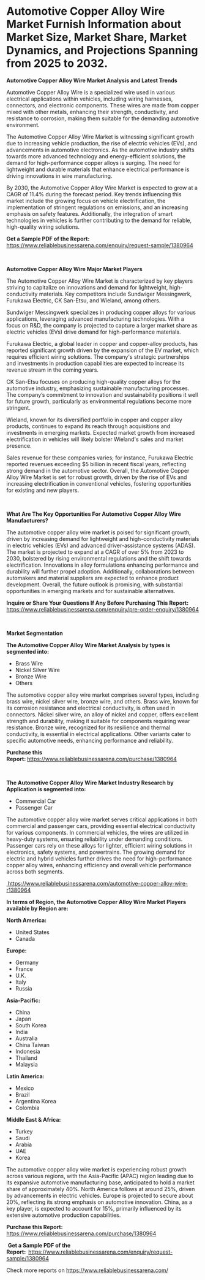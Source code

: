 <p><h1>Automotive Copper Alloy Wire Market Furnish Information about Market Size, Market Share, Market Dynamics, and Projections Spanning from 2025 to 2032.</h1></p><p><strong>Automotive Copper Alloy Wire Market Analysis and Latest Trends</strong></p>
<p><p>Automotive Copper Alloy Wire is a specialized wire used in various electrical applications within vehicles, including wiring harnesses, connectors, and electronic components. These wires are made from copper mixed with other metals, enhancing their strength, conductivity, and resistance to corrosion, making them suitable for the demanding automotive environment. </p><p>The Automotive Copper Alloy Wire Market is witnessing significant growth due to increasing vehicle production, the rise of electric vehicles (EVs), and advancements in automotive electronics. As the automotive industry shifts towards more advanced technology and energy-efficient solutions, the demand for high-performance copper alloys is surging. The need for lightweight and durable materials that enhance electrical performance is driving innovations in wire manufacturing.</p><p>By 2030, the Automotive Copper Alloy Wire Market is expected to grow at a CAGR of 11.4% during the forecast period. Key trends influencing this market include the growing focus on vehicle electrification, the implementation of stringent regulations on emissions, and an increasing emphasis on safety features. Additionally, the integration of smart technologies in vehicles is further contributing to the demand for reliable, high-quality wiring solutions.</p></p>
<p><strong>Get a Sample PDF of the Report:&nbsp;</strong> <a href="https://www.reliablebusinessarena.com/enquiry/request-sample/1380964?utm_campaign=2868&utm_medium=2&utm_source=Github&utm_content=ia&utm_term=02042025&utm_id=automotive-copper-alloy-wire">https://www.reliablebusinessarena.com/enquiry/request-sample/1380964</a></p>
<p>&nbsp;</p>
<p><strong>Automotive Copper Alloy Wire Major Market Players</strong></p>
<p><p>The Automotive Copper Alloy Wire Market is characterized by key players striving to capitalize on innovations and demand for lightweight, high-conductivity materials. Key competitors include Sundwiger Messingwerk, Furukawa Electric, CK San-Etsu, and Wieland, among others.</p><p>Sundwiger Messingwerk specializes in producing copper alloys for various applications, leveraging advanced manufacturing technologies. With a focus on R&D, the company is projected to capture a larger market share as electric vehicles (EVs) drive demand for high-performance materials. </p><p>Furukawa Electric, a global leader in copper and copper-alloy products, has reported significant growth driven by the expansion of the EV market, which requires efficient wiring solutions. The company's strategic partnerships and investments in production capabilities are expected to increase its revenue stream in the coming years.</p><p>CK San-Etsu focuses on producing high-quality copper alloys for the automotive industry, emphasizing sustainable manufacturing processes. The company’s commitment to innovation and sustainability positions it well for future growth, particularly as environmental regulations become more stringent.</p><p>Wieland, known for its diversified portfolio in copper and copper alloy products, continues to expand its reach through acquisitions and investments in emerging markets. Expected market growth from increased electrification in vehicles will likely bolster Wieland's sales and market presence.</p><p>Sales revenue for these companies varies; for instance, Furukawa Electric reported revenues exceeding $5 billion in recent fiscal years, reflecting strong demand in the automotive sector. Overall, the Automotive Copper Alloy Wire Market is set for robust growth, driven by the rise of EVs and increasing electrification in conventional vehicles, fostering opportunities for existing and new players.</p></p>
<p>&nbsp;</p>
<p><strong>What Are The Key Opportunities For Automotive Copper Alloy Wire Manufacturers?</strong></p>
<p><p>The automotive copper alloy wire market is poised for significant growth, driven by increasing demand for lightweight and high-conductivity materials in electric vehicles (EVs) and advanced driver-assistance systems (ADAS). The market is projected to expand at a CAGR of over 5% from 2023 to 2030, bolstered by rising environmental regulations and the shift towards electrification. Innovations in alloy formulations enhancing performance and durability will further propel adoption. Additionally, collaborations between automakers and material suppliers are expected to enhance product development. Overall, the future outlook is promising, with substantial opportunities in emerging markets and for sustainable alternatives.</p></p>
<p><strong>Inquire or Share Your Questions If Any Before Purchasing This Report:</strong> <a href="https://www.reliablebusinessarena.com/enquiry/pre-order-enquiry/1380964?utm_campaign=2868&utm_medium=2&utm_source=Github&utm_content=ia&utm_term=02042025&utm_id=automotive-copper-alloy-wire">https://www.reliablebusinessarena.com/enquiry/pre-order-enquiry/1380964</a></p>
<p>&nbsp;</p>
<p><strong>Market Segmentation</strong></p>
<p><strong>The Automotive Copper Alloy Wire Market Analysis by types is segmented into:</strong></p>
<p><ul><li>Brass Wire</li><li>Nickel Silver Wire</li><li>Bronze Wire</li><li>Others</li></ul></p>
<p><p>The automotive copper alloy wire market comprises several types, including brass wire, nickel silver wire, bronze wire, and others. Brass wire, known for its corrosion resistance and electrical conductivity, is often used in connectors. Nickel silver wire, an alloy of nickel and copper, offers excellent strength and durability, making it suitable for components requiring wear resistance. Bronze wire, recognized for its resilience and thermal conductivity, is essential in electrical applications. Other variants cater to specific automotive needs, enhancing performance and reliability.</p></p>
<p><strong>Purchase this Report:&nbsp;</strong><a href="https://www.reliablebusinessarena.com/purchase/1380964?utm_campaign=2868&utm_medium=2&utm_source=Github&utm_content=ia&utm_term=02042025&utm_id=automotive-copper-alloy-wire">https://www.reliablebusinessarena.com/purchase/1380964</a></p>
<p>&nbsp;</p>
<p><strong>The Automotive Copper Alloy Wire Market Industry Research by Application is segmented into:</strong></p>
<p><ul><li>Commercial Car</li><li>Passenger Car</li></ul></p>
<p><p>The automotive copper alloy wire market serves critical applications in both commercial and passenger cars, providing essential electrical conductivity for various components. In commercial vehicles, the wires are utilized in heavy-duty systems, ensuring reliability under demanding conditions. Passenger cars rely on these alloys for lighter, efficient wiring solutions in electronics, safety systems, and powertrains. The growing demand for electric and hybrid vehicles further drives the need for high-performance copper alloy wires, enhancing efficiency and overall vehicle performance across both segments.</p></p>
<p><a href="https://www.reliablebusinessarena.com/automotive-copper-alloy-wire-r1380964?utm_campaign=2868&utm_medium=2&utm_source=Github&utm_content=ia&utm_term=02042025&utm_id=automotive-copper-alloy-wire">&nbsp;https://www.reliablebusinessarena.com/automotive-copper-alloy-wire-r1380964</a></p>
<p><strong>In terms of Region, the Automotive Copper Alloy Wire Market Players available by Region are:</strong></p>
<p>
    <p> <strong> North America: </strong>
        <ul>
            <li>United States</li>
            <li>Canada</li>
        </ul>
        </p> 
    <p> <strong> Europe: </strong>
        <ul>
            <li>Germany</li>
            <li>France</li>
            <li>U.K.</li>
            <li>Italy</li>
            <li>Russia</li>
        </ul>
        </p> 
    <p> <strong> Asia-Pacific: </strong>
        <ul>
            <li>China</li>
            <li>Japan</li>
            <li>South Korea</li>
            <li>India</li>
            <li>Australia</li>
            <li>China Taiwan</li>
            <li>Indonesia</li>
            <li>Thailand</li>
            <li>Malaysia</li>
        </ul>
        </p> 
    <p> <strong> Latin America: </strong>
        <ul>
            <li>Mexico</li>
            <li>Brazil</li>
            <li>Argentina Korea</li>
            <li>Colombia</li>
        </ul>
        </p> 
    <p> <strong> Middle East & Africa: </strong>
        <ul>
            <li>Turkey</li>
            <li>Saudi</li>
            <li>Arabia</li>
            <li>UAE</li>
            <li>Korea</li>
        </ul>
    </p>
    </p>
<p><p>The automotive copper alloy wire market is experiencing robust growth across various regions, with the Asia-Pacific (APAC) region leading due to its expansive automotive manufacturing base, anticipated to hold a market share of approximately 40%. North America follows at around 25%, driven by advancements in electric vehicles. Europe is projected to secure about 20%, reflecting its strong emphasis on automotive innovation. China, as a key player, is expected to account for 15%, primarily influenced by its extensive automotive production capabilities.</p></p>
<p><strong>Purchase this Report: </strong><a href="https://www.reliablebusinessarena.com/purchase/1380964?utm_campaign=2868&utm_medium=2&utm_source=Github&utm_content=ia&utm_term=02042025&utm_id=automotive-copper-alloy-wire">https://www.reliablebusinessarena.com/purchase/1380964</a></p>
<p>&nbsp;<strong>Get a Sample PDF of the Report:&nbsp;&nbsp;</strong><a href="https://www.reliablebusinessarena.com/enquiry/request-sample/1380964?utm_campaign=2868&utm_medium=2&utm_source=Github&utm_content=ia&utm_term=02042025&utm_id=automotive-copper-alloy-wire">https://www.reliablebusinessarena.com/enquiry/request-sample/1380964</a></p>
<p><strong></strong></p>
<p>Check more reports on <a href="https://www.reliablebusinessarena.com/?utm_campaign=2868&utm_medium=2&utm_source=Github&utm_content=ia&utm_term=02042025&utm_id=automotive-copper-alloy-wire">https://www.reliablebusinessarena.com/</a></p>
